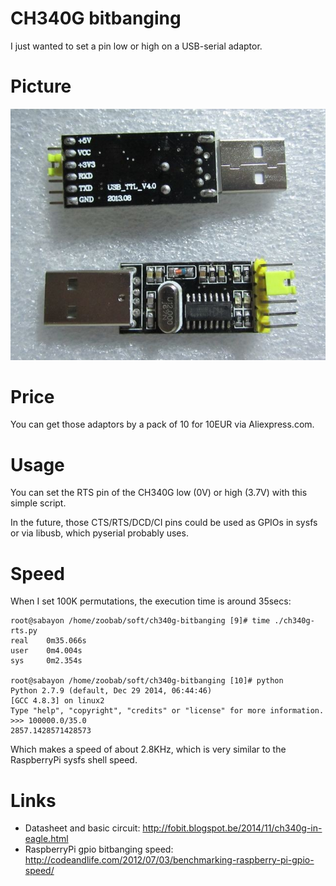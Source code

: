 CH340G bitbanging
=================

I just wanted to set a pin low or high on a USB-serial adaptor.

Picture
=======

![WinChipHead CH340G usb-serial adaptor](https://raw.githubusercontent.com/zoobab/ch340g-bitbanging/master/ch340g-usb-serial.jpg)

Price
=====

You can get those adaptors by a pack of 10 for 10EUR via Aliexpress.com.

Usage
=====

You can set the RTS pin of the CH340G low (0V) or high (3.7V) with this simple script.

In the future, those CTS/RTS/DCD/CI pins could be used as GPIOs in sysfs or via
libusb, which pyserial probably uses.

Speed
=====

When I set 100K permutations, the execution time is around 35secs:

    root@sabayon /home/zoobab/soft/ch340g-bitbanging [9]# time ./ch340g-rts.py
    real    0m35.066s
    user    0m4.004s
    sys     0m2.354s
    
    root@sabayon /home/zoobab/soft/ch340g-bitbanging [10]# python
    Python 2.7.9 (default, Dec 29 2014, 06:44:46) 
    [GCC 4.8.3] on linux2
    Type "help", "copyright", "credits" or "license" for more information.
    >>> 100000.0/35.0
    2857.1428571428573

Which makes a speed of about 2.8KHz, which is very similar to the RaspberryPi sysfs shell speed.

Links
=====

* Datasheet and basic circuit: http://fobit.blogspot.be/2014/11/ch340g-in-eagle.html
* RaspberryPi gpio bitbanging speed: http://codeandlife.com/2012/07/03/benchmarking-raspberry-pi-gpio-speed/
